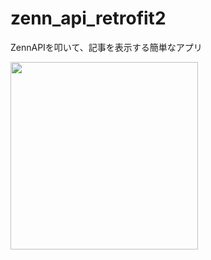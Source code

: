 # zenn_api_retrofit2

ZennAPIを叩いて、記事を表示する簡単なアプリ

<img src="https://user-images.githubusercontent.com/73928886/222945052-7b15e9ff-ba56-46d8-9a01-2d52bcc3d375.png" width="300" />

